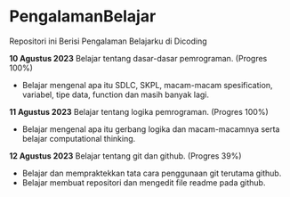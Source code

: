# PengalamanBelajar
Repositori ini Berisi Pengalaman Belajarku di Dicoding

**10 Agustus 2023**
Belajar tentang dasar-dasar pemrograman. (Progres 100%)
* Belajar mengenal apa itu SDLC, SKPL, macam-macam spesification, variabel, tipe data, function dan masih banyak lagi.

**11 Agustus 2023**
Belajar tentang logika pemrograman. (Progres 100%)
* Belajar mengenal apa itu gerbang logika dan macam-macamnya serta belajar computational thinking.

**12 Agustus 2023**
Belajar tentang git dan github. (Progres 39%)
* Belajar dan mempraktekkan tata cara penggunaan git terutama github.
* Belajar membuat repositori dan mengedit file readme pada github.
